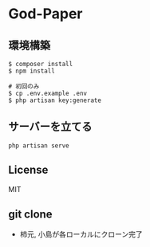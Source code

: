 # God-Paper

## 環境構築

```
$ composer install
$ npm install

# 初回のみ
$ cp .env.example .env
$ php artisan key:generate

```

## サーバーを立てる

`php artisan serve`


## License
MIT


## git clone
- 柿元, 小島が各ローカルにクローン完了